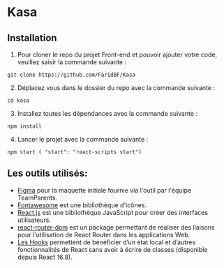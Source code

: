 # Kasa

## Installation

1. Pour cloner le repo du projet Front-end et pouvoir ajouter votre code, veuillez saisir la commande suivante :

```
git clone https://github.com/FaridBF/Kasa
```

2. Déplacez vous dans le dossier du repo avec la commande suivante :

```
cd kasa
```

3. Installez toutes les dépendances avec la commande suivante :

```
npm install
```

4. Lancer le projet avec la commande suivante :

```
npm start ( "start": "react-scripts start")
```

## Les outils utilisés:

- [Figma](https://www.figma.com/fr/) pour la maquette initiale fournie via l'outil par l'équipe TeamParents.
- [Fontawesome](https://fontawesome.com/) est une bibliothèque d'icônes.
- [React.js](https://fr.reactjs.org/) est une bibliothèque JavaScript pour créer des interfaces utilisateurs.
- [react-router-dom](https://www.npmjs.com/package/react-router-dom) est un package permettant de réaliser des liaisons pour l'utilisation de React Router dans les applications Web.
- [Les Hooks](https://fr.reactjs.org/docs/hooks-state.html) permettent de bénéficier d’un état local et d’autres fonctionnalités de React sans avoir à écrire de classes (disponible depuis React 16.8).
